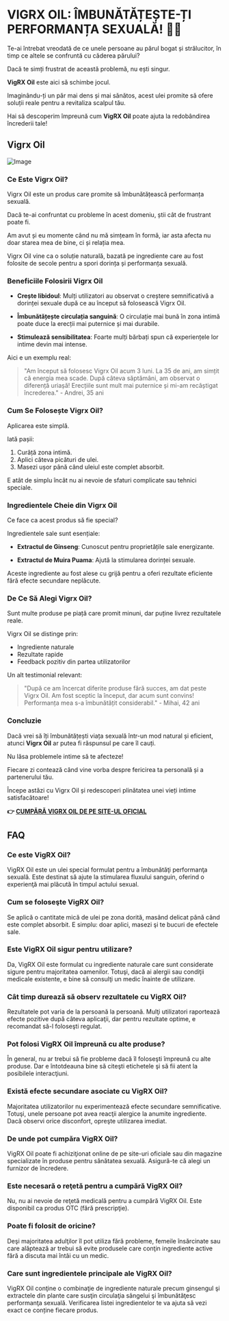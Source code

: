 # VIGRX OIL: ÎMBUNĂTĂȚEȘTE-ȚI PERFORMANȚA SEXUALĂ! 💪✨

Te-ai întrebat vreodată de ce unele persoane au părul bogat și strălucitor, în timp ce altele se confruntă cu căderea părului? 

Dacă te simți frustrat de această problemă, nu ești singur. 

**VigRX Oil** este aici să schimbe jocul. 

Imaginându-ți un păr mai dens și mai sănătos, acest ulei promite să ofere soluții reale pentru a revitaliza scalpul tău. 

Hai să descoperim împreună cum **VigRX Oil** poate ajuta la redobândirea încrederii tale!

## Vigrx Oil

![Image](https://www2.sellhealth.com/2/vigoilhorizontal4.gif)

### Ce Este Vigrx Oil?

Vigrx Oil este un produs care promite să îmbunătățească performanța sexuală. 

Dacă te-ai confruntat cu probleme în acest domeniu, știi cât de frustrant poate fi. 

Am avut și eu momente când nu mă simțeam în formă, iar asta afecta nu doar starea mea de bine, ci și relația mea.

Vigrx Oil vine ca o soluție naturală, bazată pe ingrediente care au fost folosite de secole pentru a spori dorința și performanța sexuală.

### Beneficiile Folosirii Vigrx Oil

- **Crește libidoul**: Mulți utilizatori au observat o creștere semnificativă a dorinței sexuale după ce au început să folosească Vigrx Oil.
  
- **Îmbunătățește circulația sanguină**: O circulație mai bună în zona intimă poate duce la erecții mai puternice și mai durabile.

- **Stimulează sensibilitatea**: Foarte mulți bărbați spun că experiențele lor intime devin mai intense.

Aici e un exemplu real:

> "Am început să folosesc Vigrx Oil acum 3 luni. La 35 de ani, am simțit că energia mea scade. După câteva săptămâni, am observat o diferență uriașă! Erecțiile sunt mult mai puternice și mi-am recâștigat încrederea." - Andrei, 35 ani

### Cum Se Folosește Vigrx Oil?

Aplicarea este simplă. 

Iată pașii:

1. Curăță zona intimă.
2. Aplici câteva picături de ulei.
3. Masezi ușor până când uleiul este complet absorbit.

E atât de simplu încât nu ai nevoie de sfaturi complicate sau tehnici speciale.

### Ingredientele Cheie din Vigrx Oil

Ce face ca acest produs să fie special? 

Ingredientele sale sunt esențiale:

- **Extractul de Ginseng**: Cunoscut pentru proprietățile sale energizante.
  
- **Extractul de Muira Puama**: Ajută la stimularea dorinței sexuale.

Aceste ingrediente au fost alese cu grijă pentru a oferi rezultate eficiente fără efecte secundare neplăcute.

### De Ce Să Alegi Vigrx Oil?

Sunt multe produse pe piață care promit minuni, dar puține livrez rezultatele reale. 

Vigrx Oil se distinge prin:

- Ingrediente naturale
- Rezultate rapide
- Feedback pozitiv din partea utilizatorilor

Un alt testimonial relevant:

> "După ce am încercat diferite produse fără succes, am dat peste Vigrx Oil. Am fost sceptic la început, dar acum sunt convins! Performanța mea s-a îmbunătățit considerabil." - Mihai, 42 ani

### Concluzie

Dacă vrei să îți îmbunătățești viața sexuală într-un mod natural și eficient, atunci **Vigrx Oil** ar putea fi răspunsul pe care îl cauți.

Nu lăsa problemele intime să te afecteze!

Fiecare zi contează când vine vorba despre fericirea ta personală și a partenerului tău.

Începe astăzi cu Vigrx Oil și redescoperi plinătatea unei vieți intime satisfacătoare!



**👉 [CUMPĂRĂ VIGRX OIL DE PE SITE-UL OFICIAL](https://gchaffi.com/tc2KLCMJ)**

## FAQ

### Ce este VigRX Oil?

VigRX Oil este un ulei special formulat pentru a îmbunătăţi performanţa sexuală. Este destinat să ajute la stimularea fluxului sanguin, oferind o experienţă mai plăcută în timpul actului sexual.

### Cum se foloseşte VigRX Oil?

Se aplică o cantitate mică de ulei pe zona dorită, masând delicat până când este complet absorbit. E simplu: doar aplici, masezi şi te bucuri de efectele sale.

### Este VigRX Oil sigur pentru utilizare?

Da, VigRX Oil este formulat cu ingrediente naturale care sunt considerate sigure pentru majoritatea oamenilor. Totuşi, dacă ai alergii sau condiţii medicale existente, e bine să consulţi un medic înainte de utilizare.

### Cât timp durează să observ rezultatele cu VigRX Oil?

Rezultatele pot varia de la persoană la persoană. Mulţi utilizatori raportează efecte pozitive după câteva aplicaţii, dar pentru rezultate optime, e recomandat să-l foloseşti regulat.

### Pot folosi VigRX Oil împreună cu alte produse?

În general, nu ar trebui să fie probleme dacă îl foloseşti împreună cu alte produse. Dar e întotdeauna bine să citeşti etichetele şi să fii atent la posibilele interacţiuni.

### Există efecte secundare asociate cu VigRX Oil?

Majoritatea utilizatorilor nu experimentează efecte secundare semnificative. Totuşi, unele persoane pot avea reacţii alergice la anumite ingrediente. Dacă observi orice disconfort, opreşte utilizarea imediat.

### De unde pot cumpăra VigRX Oil?

VigRX Oil poate fi achiziţionat online de pe site-uri oficiale sau din magazine specializate în produse pentru sănătatea sexuală. Asigură-te că alegi un furnizor de încredere.

### Este necesară o reţetă pentru a cumpără VigRX Oil?

Nu, nu ai nevoie de reţetă medicală pentru a cumpără VigRX Oil. Este disponibil ca produs OTC (fără prescripţie).

### Poate fi folosit de oricine?

Deşi majoritatea adulţilor îl pot utiliza fără probleme, femeile însărcinate sau care alăptează ar trebui să evite produsele care conţin ingrediente active fără a discuta mai întâi cu un medic.

### Care sunt ingredientele principale ale VigRX Oil?

VigRX Oil conţine o combinaţie de ingrediente naturale precum ginsengul şi extractele din plante care susţin circulaţia sângelui şi îmbunătăţesc performanţa sexuală. Verificarea listei ingredientelor te va ajuta să vezi exact ce conține fiecare produs.